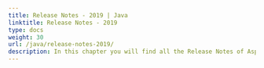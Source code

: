 ```yaml
---
title: Release Notes - 2019 | Java
linktitle: Release Notes - 2019
type: docs
weight: 30
url: /java/release-notes-2019/
description: In this chapter you will find all the Release Notes of Aspose.Page API solution for Java made in 2019 divided by versions.
---
```




